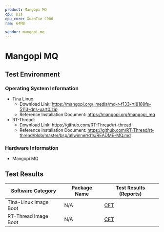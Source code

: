 ```yaml
---
product: Mangopi MQ
cpu: D1s
cpu_core: XuanTie C906
ram: 64MB

vendor: mangopi-mq
---
```


# Mangopi MQ

## Test Environment

### Operating System Information

- Tina Linux
  - Download Link: https://mangopi.org/_media/mq-r-f133-rtl8189fs-5113-dns-uart0.zip
  - Reference Installation Document: https://mangopi.org/mangopi_mq
- RT-Thread:
  - Download Link: https://github.com/RT-Thread/rt-thread
  - Reference Installation Document: https://github.com/RT-Thread/rt-thread/blob/master/bsp/allwinner/d1s/README-MQ.md

### Hardware Information

- Mangopi MQ

## Test Results

| Software Category            | Package Name | Test Results (Reports)    |
|------------------------------|--------------|---------------------------|
| Tina-Linux Image Boot         | N/A          | [CFT][Tina]               |
| RT-Thread Image Boot          | N/A          | [CFT][RT-Thread]          |

[Tina]: ./TinaLinux/README.md
[RT-Thread]: ./RT-Thread/README.md

